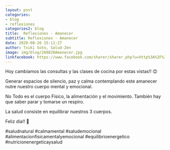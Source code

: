 ```yaml
---
layout: post
categories:
- blog
- reflexiones
categories2: blog
title:  Reflexiones - Amanecer
subtitle: Reflexiones - Amanecer
date: 2020-08-26 15:11:27
author: Txiki Soto, Salud-Zen
image: img/blog/260820Amanecer.jpg
linkfacebook: https://www.facebook.com/sharer/sharer.php?u=http%3A%2F%2Fsalud-zen.com%2Fblog%2Freflexiones%2F2020%2F08%2F26%2Freflexiones-amanecer.html&amp;src=sdkpreparse
---
```

Hoy cambiamos las consultas y las clases de cocina por estas vistas!!  😊

Generar espacios de silencio, paz y calma contemplando este amanecer nutre nuestro cuerpo mental y emocional.

No Todo es el cuerpo Físico, la alimentación y el movimiento. También hay que saber parar y tomarse un respiro.

La salud consiste en equilibrar nuestros 3 cuerpos.

Feliz día!! 🤗  
  
#saludnatural
#calmamental
#saludemocional
#alimentacionfisicamentalyemocional
#equilibrioenergetico
#nutricionenergeticaysalud
